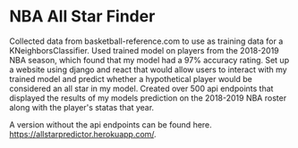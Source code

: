 # NBA All Star Finder

Collected data from basketball-reference.com to use as training data for a KNeighborsClassifier. Used trained model on players from the 2018-2019 NBA season, which found that my model had a 97% accuracy rating. Set up a website using django and react that would allow users to interact with my trained model and predict whether a hypothetical player would be considered an all star in my model. Created over 500 api endpoints that displayed the results of my models prediction on the 2018-2019 NBA roster along with the player's statas that year.

A version without the api endpoints can be found here. https://allstarpredictor.herokuapp.com/.

